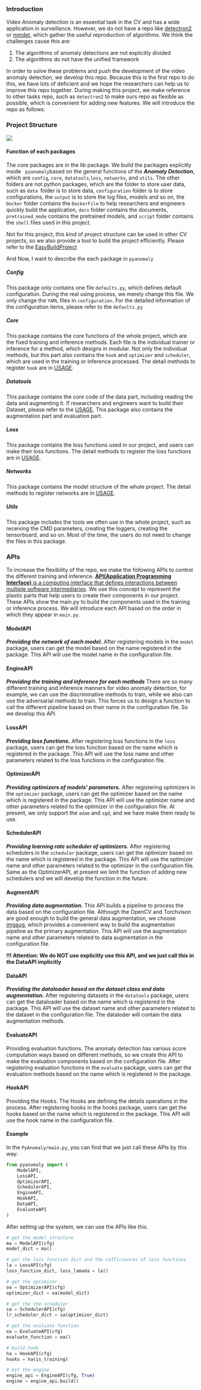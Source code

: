### Introduction
Video Anomaly detection is an essential task in the CV and has a wide application in surveillance. However, we do not have a repo like [detectron2](https://github.com/facebookresearch/detectron2) or [mmdet](https://github.com/open-mmlab/mmdetection), which gather the useful reproduction of algorithms. We think the challenges cause this are:
1. The algorithms of anomaly detections are not explicitly divided
2. The algorithms do not have the unified framework

In order to solve these problems and push the development of the video anomaly detection, we develop this repo. Because this is the first repo to do this, we have lots of deficient and we hope the researchers can help us to improve this repo together. During making this project, we make reference to other tasks repo, such as `detectron2` to make ours repo as flexible as possible, which is convenient for adding new features. We will introduce the repo as follows. 

### Project Structure

![](./structure.png)

#### Function of each packages
The core packages are in the lib package. We build the packages explicitly inside ` pyanomaly`based on the general functions of the ***Anomaly Detection***, which are `config`, `core`, `datatools`,`loss`, `networks`, and `utils`.  The other folders are not python packages, which are the folder to store user data, such as `data `folder is to store data, `configuration` folder is to store configurations, the `output` is to store the log files, models and so on, the `Docker` folder contains the `DockerFile` to help researchers and engineers quickly build the application, `docs` folder contains the documents, `pretrained_mode` contains the pretrained models, and `script` folder contains the `shell` files used in this project. 

Not for this project, this kind of project structure can be used in other CV projects, so we also provide a tool to build the project efficiently. Please refer to the [EasyBuildProject](https://github.com/YuhaoCheng/EasyBuildProject) 

And Now, I want to describe the each package in `pyanomaly`

##### Config
This package only contains one file `defaults.py`, which defines default configuration. During the real using process, we merely change this file. We only change the `YAML` files in `configuration`.  For the detailed information of the configuration items, please refer to the `defaults.py`


##### Core
This package contains the core functions of the whole project, which are the fixed training and inference methods. Each file is the individual trainer or inference for a method, which designs in modular. Not only the individual methods, but this part also contains the `hook` and `optimizer` and `scheduler`, which are used in the training or inference processed. The detail methods to register `hook` are in [USAGE](./usage.md).

##### Datatools
This package contains the core code of the data part, including reading the data and augmenting it. If researchers and engineers want to build their Dataset, please refer to the [USAGE](./usage.md). This package also contains the augmentation part and evaluation part. 

##### Loss

This package contains the loss functions used in our project, and users can make their loss functions. The detail methods to register the loss functions are in [USAGE](./usage.md).

##### Networks

This package contains the model structure of the whole project. The detail methods to register networks are in [USAGE](./usage.md).

##### Utils
This package includes the tools we often use in the whole project, such as receiving the CMD parameters, creating the loggers, creating the tensorboard, and so on. Most of the time, the users do not need to change the files in this package.


### APIs

To increase the flexibility of the repo, we make the following APIs to control the different training and inference. [**API(Application Programming Interface)** is a computing interface that defines interactions between multiple software intermediaries](https://en.wikipedia.org/wiki/Application_programming_interface). We use this concept to represent the plastic parts that help users to create their components in our project. These APIs show the main.py to build the components used in the training or inference process. We will introduce each API based on the order in which they appear in `main.py`.

#### ModelAPI

***Providing the network of each model.*** After registering models in the `model` package, users can get the model based on the name registered in the package. This API will use the model name in the configuration file. 

#### EngineAPI
***Providing the training and inference for each methods*** There are so many different training and inference manners for video anomaly detection, for example, we can use the discriminative methods to train, while we also can use the adversarial methods to train. This forces us to design a function to call the different pipeline based on their name in the configuration file. So we develop this API.

#### LossAPI

***Providing loss functions.*** After registering loss functions in the `loss` package, users can get the loss function based on the name which is registered in the package. This API will use the loss name and other parameters related to the loss functions in the configuration file. 

#### OptimizerAPI

***Providing optimizers of models' parameters.*** After registering optimizers in the `optimizer` package, users can get the optimizer based on the name which is registered in the package. This API will use the optimizer name and other parameters related to the optimizer in the configuration file.  At present, we only support the `adam` and `sgd`, and we have make them ready to use. 

#### SchedulerAPI

***Providing learning rate scheduler of optimizers.*** After registering schedulers in the `scheduler` package, users can get the optimizer based on the name which is registered in the package. This API will use the optimizer name and other parameters related to the optimizer in the configuration file. Same as the OptimizerAPI, at present we limit the function of adding new schedulers and we will develop the function in the future. 

#### AugmentAPI

***Providing data augmentation.*** This API builds a pipeline to process the data based on the configuration file. Although the OpenCV and Torchvison are good enough to build the general data augmentation, we choose [imgaug](https://github.com/aleju/imgaug), which provides a convenient way to build the augmentation pipeline as the primary augmentation. This API will use the augmentation name and other parameters related to data augmentation in the configuration file.

**!!! Attention: We do NOT use explicitly use this API, and we just call this in the DataAPI implicitly**

#### DataAPI

***Providing the dataloader based on the dataset class and data augmentation.*** After registering datasets in the `datatools` package, users can get the dataloader based on the name which is registered in the package. This API will use the dataset name and other parameters related to the dataset in the configuration file. The dataloder will contain the data augmentation methods. 

#### EvaluateAPI
Providing evaluation functions. The anomaly detection has various score computation ways based on different methods, so we create this API to make the evaluation components based on the configuration file. After registering evaluation functions in the `evaluate` package, users can get the evaluation methods based on the name which is registered in the package. 


#### HookAPI

Providing the Hooks. The Hooks are defining the details operations in the process. After registering hooks in the hooks package, users can get the hooks based on the name which is registered in the package. This API will use the hook name in the configuration file. 

#### Example

In the `PyAnomaly/main.py`,  you can find that we just call these APIs by this way:

```python
from pyanomaly import (
    ModelAPI,
    LossAPI,
    OptimizerAPI,
    SchedulerAPI,
    EngineAPI,
    HookAPI,
    DataAPI,
    EvaluateAPI
)
```

After setting up the system, we can use the APIs like this.

```python
# get the model structure
ma = ModelAPI(cfg)
model_dict = ma()

# get the loss function dict and the cofficiences of loss functions
la = LossAPI(cfg)
loss_function_dict, loss_lamada = la()

# get the optimizer
oa = OptimizerAPI(cfg)
optimizer_dict = oa(model_dict)

# get the the scheduler
sa = SchedulerAPI(cfg)
lr_scheduler_dict = sa(optimizer_dict)

# get the evaluate function
ea = EvaluateAPI(cfg)
evaluate_function = ea()

# build hook
ha = HookAPI(cfg)
hooks = ha(is_training)

# Get the engine
engine_api = EngineAPI(cfg, True)
engine = engine_api.build()
```
